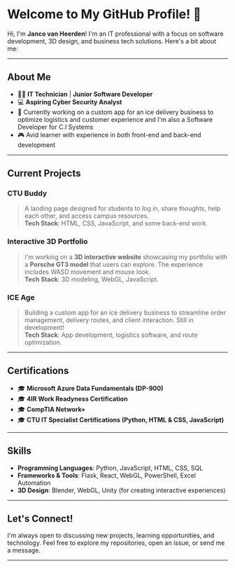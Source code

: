 # Welcome to My GitHub Profile! 👋

Hi, I'm **Janco van Heerden**! I'm an IT professional with a focus on software development, 3D design, and business tech solutions. Here's a bit about me:

---

## About Me

- 🧑‍💻 **IT Technician** | **Junior Software Developer**
- 💻 **Aspiring Cyber Security Analyst**
- 🚚 Currently working on a custom app for an ice delivery business to optimize logistics and customer experience and I'm also a Software Developer for C.I Systems
- 🎮 Avid learner with experience in both front-end and back-end development

---

## Current Projects

### **CTU Buddy**
> A landing page designed for students to log in, share thoughts, help each other, and access campus resources.  
> **Tech Stack**: HTML, CSS, JavaScript, and some back-end work.

### **Interactive 3D Portfolio**
> I'm working on a **3D interactive website** showcasing my portfolio with a **Porsche GT3 model** that users can explore. The experience includes WASD movement and mouse look.  
> **Tech Stack**: 3D modeling, WebGL, JavaScript.

### **ICE Age**
> Building a custom app for an ice delivery business to streamline order management, delivery routes, and client interaction. Still in development!  
> **Tech Stack**: App development, logistics software, and route optimization.

---

## Certifications

- 🎓 **Microsoft Azure Data Fundamentals (DP-900)**
- 🎓 **4IR Work Readyness Certification**
- 🎓 **CompTIA Network+**
- 🎓 **CTU IT Specialist Certifications (Python, HTML & CSS, JavaScript)**

---

## Skills

- **Programming Languages**: Python, JavaScript, HTML, CSS, SQL
- **Frameworks & Tools**: Flask, React, WebGL, PowerShell, Excel Automation
- **3D Design**: Blender, WebGL, Unity (for creating interactive experiences)

---

## Let's Connect!

I'm always open to discussing new projects, learning opportunities, and technology. Feel free to explore my repositories, open an issue, or send me a message.

---


